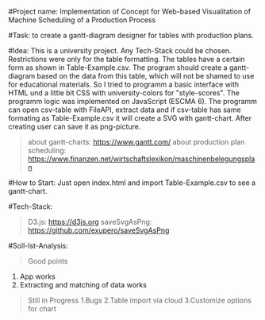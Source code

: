 #Project name: 
Implementation of Concept for Web-based Visualitation of Machine Scheduling of a Production Process 

#Task: to create a gantt-diagram designer for tables with production plans.

#Idea:
This is a university project. Any Tech-Stack could be chosen. Restrictions were only for the table formatting. The tables have a certain form as shown in Table-Example.csv. 
The program should create a gantt-diagram based on the data from this table, which will not be shamed to use for educational materials.
So I tried to programm a basic interface with HTML und a little bit CSS with university-colors for "style-scores". The programm logic was implemented on JavaScript (ESCMA 6). 
The programm can open csv-table with FileAPI, extract data and if csv-table has same formating as Table-Example.csv it will create a SVG with gantt-chart. After creating user can save it as png-picture.

>about gantt-charts: https://www.gantt.com/ 
>about production plan scheduling: https://www.finanzen.net/wirtschaftslexikon/maschinenbelegungsplan


#How to Start:
Just open index.html and import Table-Example.csv to see a gantt-chart.


#Tech-Stack: 
>D3.js: https://d3js.org
>saveSvgAsPng: https://github.com/exupero/saveSvgAsPng


#Soll-Ist-Analysis:
>Good points
1. App works
2. Extracting and matching of data works
>Still in Progress
1.Bugs
2.Table import via cloud
3.Customize options for chart

